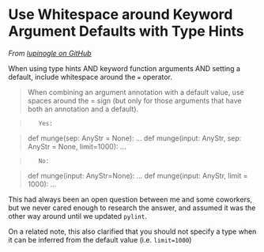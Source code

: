 # Use Whitespace around Keyword Argument Defaults with Type Hints

*From [lupinogle on GitHub](https://github.com/PyCQA/pylint/issues/238#issuecomment-216494517)*

When using type hints AND keyword function arguments AND setting a default, include whitespace around the ` = ` operator.

> When combining an argument annotation with a default value, use spaces around the = sign (but only for those arguments that have both an annotation and a default).

>        Yes:

>    def munge(sep: AnyStr = None): ...
    def munge(input: AnyStr, sep: AnyStr = None, limit=1000): ...

>        No:

>    def munge(input: AnyStr=None): ...
    def munge(input: AnyStr, limit = 1000): ...

This had always been an open question between me and some coworkers, but we never cared enough to research the answer, and assumed it was the other way around until we updated `pylint`.

On a related note, this also clarified that you should not specify a type when it can be inferred from the default value (i.e. `limit=1000`)
